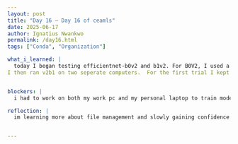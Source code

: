 ```yaml
---
layout: post
title: "Day 16 – Day 16 of ceamls"
date: 2025-06-17
author: Ignatius Nwankwo
permalink: /day16.html
tags: ["Conda", "Organization"]

what_i_learned: |
  today I began testing efficientnet-b0v2 and b1v2. For B0V2, I used a batch size 40, epoch size 20, adamW optimizer and a dropout layer of .5 and global average pooling layer 2D in the base model architecture. I also increased the resolution of the training, testing and validation images to 224x224 to 260x260. The output actually turned out to be worse, but gave me an idea of how to better change the parameters.
I then ran v2b1 on two seperate computers.  For the first trial I kept most of the features from V2B0, but for the second trial I changed the input size back to 224x224, removed teh dropout and pooling layers, and changed both epoch and batch size to 32. 


blockers: |
  i had to work on both my work pc and my personal laptop to train models simultaneously and save time. I also ran into admin restrictions on my work pc and had to work around those. Lastly I ran into organizational issues where I mismatched file names.

reflection: |
  im learning more about file management and slowly gaining confidence in my organizational skills. I'm practicing more with various command shells and comparing my workflow with others. I'm also able to strengthen my problem solving and communication skills, as well as efficiency. I hope to play around with the parameters more tomorrow and try the heavier models later on.


---
```

